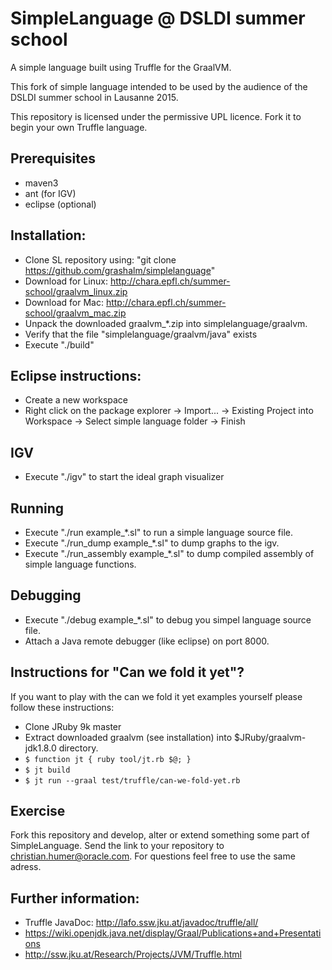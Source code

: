 # SimpleLanguage @ DSLDI summer school

A simple language built using Truffle for the GraalVM.

This fork of simple language intended to be used by the audience of the DSLDI summer school in Lausanne 2015.

This repository is licensed under the permissive UPL licence. Fork it to begin
your own Truffle language.

## Prerequisites
* maven3 
* ant (for IGV)
* eclipse (optional)

## Installation:

* Clone SL repository using:
   "git clone https://github.com/grashalm/simplelanguage"
* Download 
   for Linux: http://chara.epfl.ch/summer-school/graalvm_linux.zip
* Download for Mac: http://chara.epfl.ch/summer-school/graalvm_mac.zip
* Unpack the downloaded graalvm_*.zip into simplelanguage/graalvm. 
* Verify that the file "simplelanguage/graalvm/java" exists
* Execute "./build"

## Eclipse instructions:

* Create a new workspace
* Right click on the package explorer -> Import... -> Existing Project into Workspace -> Select simple language folder -> Finish

## IGV

* Execute "./igv" to start the ideal graph visualizer

## Running

* Execute "./run example_*.sl" to run a simple language source file.
* Execute "./run_dump example_*.sl" to dump graphs to the igv.
* Execute "./run_assembly example_*.sl" to dump compiled assembly of simple language functions.

## Debugging

* Execute "./debug example_*.sl" to debug you simpel language source file.
* Attach a Java remote debugger (like eclipse) on port 8000.


## Instructions for "Can we fold it yet"?
If you want to play with the can we fold it yet examples yourself please follow these instructions:

* Clone JRuby 9k master
* Extract downloaded graalvm (see installation) into $JRuby/graalvm-jdk1.8.0 directory.
* `$ function jt { ruby tool/jt.rb $@; }`
* `$ jt build`
* `$ jt run --graal test/truffle/can-we-fold-yet.rb`

## Exercise
Fork this repository and develop, alter or extend something some part of SimpleLanguage.
Send the link to your repository to christian.humer@oracle.com.
For questions feel free to use the same adress.


## Further information:
* Truffle JavaDoc: http://lafo.ssw.jku.at/javadoc/truffle/all/
* https://wiki.openjdk.java.net/display/Graal/Publications+and+Presentations
* http://ssw.jku.at/Research/Projects/JVM/Truffle.html
